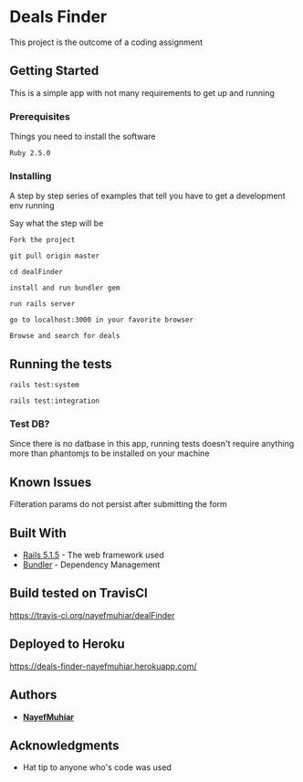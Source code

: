 # Deals Finder

This project is the outcome of a coding assignment

## Getting Started

This is a simple app with not many requirements to get up and running

### Prerequisites

Things you need to install the software

```
Ruby 2.5.0
```

### Installing

A step by step series of examples that tell you have to get a development env running

Say what the step will be

```
Fork the project
```

```
git pull origin master
```

```
cd dealFinder
```

```
install and run bundler gem
```

```
run rails server
```

```
go to localhost:3000 in your favorite browser
```

```
Browse and search for deals
```


## Running the tests

```
rails test:system
```

```
rails test:integration
```

### Test DB?

Since there is no datbase in this app, running tests doesn't require anything more than phantomjs to be installed on your machine

## Known Issues
Filteration params do not persist after submitting the form


## Built With

* [Rails 5.1.5](http://weblog.rubyonrails.org/2018/2/14/Rails-5-1-5-has-been-released/) - The web framework used
* [Bundler](https://bundler.io/) - Dependency Management

## Build tested on TravisCI
https://travis-ci.org/nayefmuhiar/dealFinder

## Deployed to Heroku
https://deals-finder-nayefmuhiar.herokuapp.com/



## Authors

* **[NayefMuhiar](https://github.com/nayefmuhiar)**

## Acknowledgments
* Hat tip to anyone who's code was used
